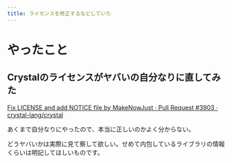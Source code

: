 ```yaml
---
title: ライセンスを修正するなどしていた
---
```


<script async src="//cdn.embedly.com/widgets/platform.js""></script>

# やったこと

## Crystalのライセンスがヤバいの自分なりに直してみた

<a class="embedly-card" href="https://github.com/crystal-lang/crystal/pull/3903">Fix LICENSE and add NOTICE file by MakeNowJust · Pull Request #3903 · crystal-lang/crystal</a>

あくまで自分なりにやったので、本当に正しいのかよく分からない。

どうヤバいかは実際に見て察して欲しい。せめて内包しているライブラリの情報くらいは明記してほしいものです。
